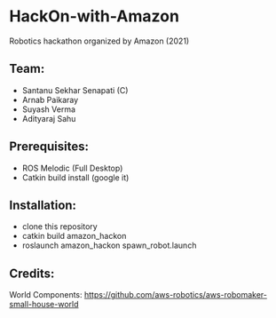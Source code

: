 # HackOn-with-Amazon
Robotics hackathon organized by Amazon (2021)

## Team:
  - Santanu Sekhar Senapati (C)
  - Arnab Paikaray
  - Suyash Verma
  - Adityaraj Sahu

## Prerequisites:
  - ROS Melodic (Full Desktop)
  - Catkin build install (google it)
  
## Installation:
  - clone this repository
  - catkin build amazon_hackon
  - roslaunch amazon_hackon spawn_robot.launch  
 
## Credits:
World Components: https://github.com/aws-robotics/aws-robomaker-small-house-world

